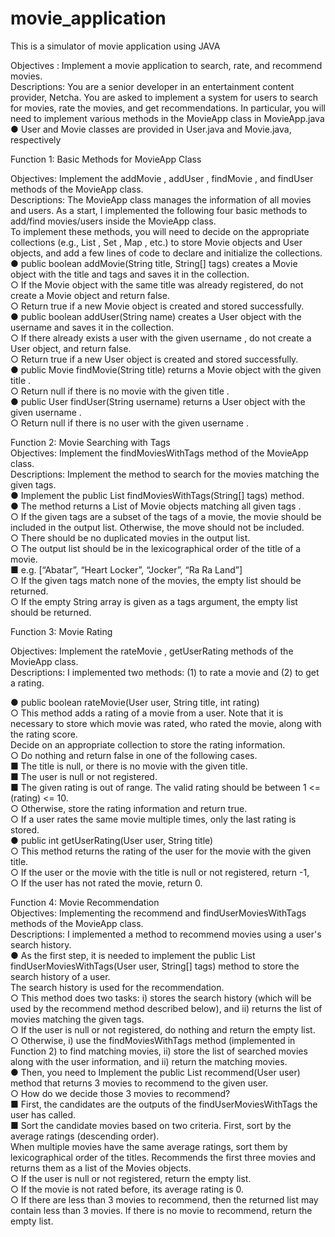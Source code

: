 # movie_application
This is a simulator of movie application using JAVA


Objectives : Implement a movie application to search, rate, and recommend movies.     
Descriptions: You are a senior developer in an entertainment content provider, Netcha. You are asked to implement a system for users to search for movies, rate the movies, and get
recommendations. In particular, you will need to implement various methods in the MovieApp class in MovieApp.java         
● User and Movie classes are provided in User.java and Movie.java, respectively      

Function 1: Basic Methods for MovieApp Class    

Objectives: Implement the addMovie , addUser , findMovie , and findUser methods of the MovieApp class.          
Descriptions: The MovieApp class manages the information of all movies and users. As a start, I implemented the following four basic methods to add/find movies/users inside the
MovieApp class.     
To implement these methods, you will need to decide on the appropriate collections (e.g., List , Set , Map , etc.) to store Movie objects and User objects, and add a few lines of code to declare and initialize the collections.     
● public boolean addMovie(String title, String[] tags) creates a Movie object with the title and tags and saves it in the collection.     
○ If the Movie object with the same title was already registered, do not create a Movie object and return false.      
○ Return true if a new Movie object is created and stored successfully.      
● public boolean addUser(String name) creates a User object with the username and saves it in the collection.    
○ If there already exists a user with the given username , do not create a User object, and return false.     
○ Return true if a new User object is created and stored successfully.       
● public Movie findMovie(String title) returns a Movie object with the given title .       
○ Return null if there is no movie with the given title .         
● public User findUser(String username) returns a User object with the given username .          
○ Return null if there is no user with the given username .      

Function 2: Movie Searching with Tags     
Objectives: Implement the findMoviesWithTags method of the MovieApp class.    
Descriptions: Implement the method to search for the movies matching the given tags.       
● Implement the public List<Movie> findMoviesWithTags(String[] tags) method.      
● The method returns a List of Movie objects matching all given tags .          
○ If the given tags are a subset of the tags of a movie, the movie should be included in the output list. Otherwise, the move should not be included.     
○ There should be no duplicated movies in the output list.      
○ The output list should be in the lexicographical order of the title of a movie.      
■ e.g. [“Abatar”, “Heart Locker”, “Jocker”, “Ra Ra Land”]       
○ If the given tags match none of the movies, the empty list should be returned.          
○ If the empty String array is given as a tags argument, the empty list should be returned.     
  
  
Function 3: Movie Rating         

Objectives: Implement the rateMovie , getUserRating methods of the MovieApp class.       
Descriptions: I implemented two methods: (1) to rate a movie and (2) to get a rating.         

● public boolean rateMovie(User user, String title, int rating)      
○ This method adds a rating of a movie from a user. Note that it is necessary to store which movie was rated, who rated the movie, along with the rating score.      
Decide on an appropriate collection to store the rating information.          
○ Do nothing and return false in one of the following cases.         
■ The title is null, or there is no movie with the given title.        
■ The user is null or not registered.          
■ The given rating is out of range. The valid rating should be between 1 <=(rating) <= 10.       
○ Otherwise, store the rating information and return true.      
○ If a user rates the same movie multiple times, only the last rating is stored.         
● public int getUserRating(User user, String title)         
○ This method returns the rating of the user for the movie with the given title.          
○ If the user or the movie with the title is null or not registered, return -1,          
○ If the user has not rated the movie, return 0.        

Function 4: Movie Recommendation       
Objectives: Implementing the recommend and findUserMoviesWithTags methods of the MovieApp class.     
Descriptions: I implemented a method to recommend movies using a user's search history.         
● As the first step, it is needed to implement the public List<Movie> findUserMoviesWithTags(User user, String[] tags) method to store the search history of a user.     
  The search history is used for the recommendation.       
○ This method does two tasks: i) stores the search history (which will be used by the recommend method described below), and ii) returns the list of movies matching the given tags.      
○ If the user is null or not registered, do nothing and return the empty list.          
○ Otherwise, i) use the findMoviesWithTags method (implemented in Function 2) to find matching movies, ii) store the list of searched movies along with the user information, and ii) return the matching movies.      
● Then, you need to Implement the public List<Movie> recommend(User user) method that returns 3 movies to recommend to the given user.      
○ How do we decide those 3 movies to recommend?     
■ First, the candidates are the outputs of the findUserMoviesWithTags the user has called.      
■ Sort the candidate movies based on two criteria. First, sort by the average ratings (descending order).         
  When multiple movies have the same average ratings, sort them by lexicographical order of the titles. Recommends the first three movies and returns them as a list of the Movies objects.       
○ If the user is null or not registered, return the empty list.       
○ If the movie is not rated before, its average rating is 0.       
○ If there are less than 3 movies to recommend, then the returned list may contain less than 3 movies. If there is no movie to recommend, return the empty list.     
